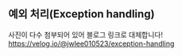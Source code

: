 ## 예외 처리(Exception handling)

사진이 다수 첨부되어 있어 블로그 링크로 대체합니다!   
https://velog.io/@jwlee010523/exception-handling
